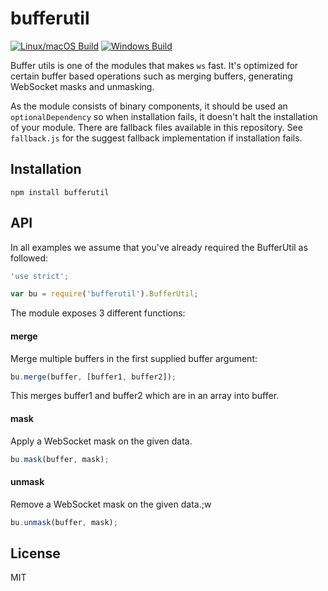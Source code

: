 # bufferutil

[![Linux/macOS Build](https://travis-ci.org/websockets/bufferutil.svg?branch=master)](https://travis-ci.org/websockets/bufferutil)
[![Windows Build](https://ci.appveyor.com/api/projects/status/github/websockets/bufferutil?branch=master&svg=true)](https://ci.appveyor.com/project/lpinca/bufferutil)

Buffer utils is one of the modules that makes `ws` fast. It's optimized for
certain buffer based operations such as merging buffers, generating WebSocket
masks and unmasking.

As the module consists of binary components, it should be used an
`optionalDependency` so when installation fails, it doesn't halt the
installation of your module. There are fallback files available in this
repository. See `fallback.js` for the suggest fallback implementation if
installation fails.

## Installation

```
npm install bufferutil
```

## API

In all examples we assume that you've already required the BufferUtil as
followed:

```js
'use strict';

var bu = require('bufferutil').BufferUtil;
```

The module exposes 3 different functions:

#### merge

Merge multiple buffers in the first supplied buffer argument:

```js
bu.merge(buffer, [buffer1, buffer2]);
```

This merges buffer1 and buffer2 which are in an array into buffer.

#### mask

Apply a WebSocket mask on the given data.

```js
bu.mask(buffer, mask);
```

#### unmask

Remove a WebSocket mask on the given data.;w

```js
bu.unmask(buffer, mask);
```

## License

MIT
